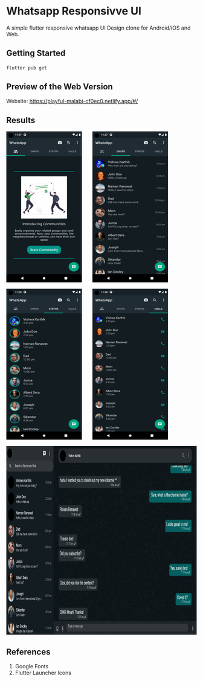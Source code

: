 # Whatsapp Responsivve UI

A simple flutter responsive whatsapp UI Design clone for Android/iOS and Web.

## Getting Started
```bash
flutter pub get
```

## Preview of the Web Version

Website: https://playful-malabi-cf0ec0.netlify.app/#/

## Results
<p>
<img src="https://raw.githubusercontent.com/Vishwa-Karthik/WhatsApp-Responsive-UI/master/Results/img1.png" width="200" height="400" />
&nbsp; &nbsp; &nbsp;
<img src="https://raw.githubusercontent.com/Vishwa-Karthik/WhatsApp-Responsive-UI/master/Results/img2.png" width="200" height="400" />
</p>

<p>
<img src="https://raw.githubusercontent.com/Vishwa-Karthik/WhatsApp-Responsive-UI/master/Results/img3.png" width="200" height="400" />
&nbsp; &nbsp; &nbsp;
<img src="https://raw.githubusercontent.com/Vishwa-Karthik/WhatsApp-Responsive-UI/master/Results/img4.png" width="200" height="400" />
</p>

<img src="https://raw.githubusercontent.com/Vishwa-Karthik/WhatsApp-Responsive-UI/master/Results/img5.jpg" width="1000" height="500" />

## References
1. Google Fonts
2. Flutter Launcher Icons
